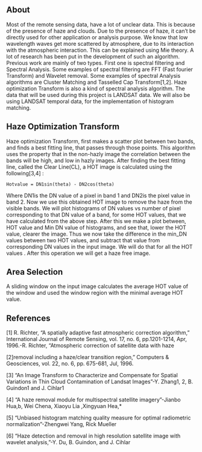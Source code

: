 ## About

Most of the remote sensing data, have a lot of unclear data. This is because of the presence of haze and clouds. Due to the presence of haze, it can’t be directly used for other application or analysis purpose. We know that low wavelength waves get more scattered by atmosphere, due to its interaction with the atmospheric interaction. This can be explained using Mie theory.
A lot of research has been put in the development of such an algorithm. Previous work are mainly of two types. First one is spectral filtering and Spectral Analysis. Some examples of spectral filtering are FFT (Fast fourier Transform) and Wavelet removal. Some examples of spectral Analysis algorithms are Cluster Matching and Tasselled Cap Transform[1,2]. Haze optimization Transform is also a kind of spectral analysis algorithm. 
The data that will be used during this project is LANDSAT data. We will also be using LANDSAT temporal data, for the implementation of histogram matching.

## Haze Optimization Transform

Haze optimization Transform, first makes a scatter plot between two bands, and finds a best fitting line, that passes through those points. This algorithm uses the property that in the non-hazly image the correlation between the bands will be high, and low in hazly images.
After finding the best fitting line, called the Clear Line(CL), a HOT image is calculated using the following[3,4] :

`Hotvalue = DN1sin(theta) - DN2cos(theta)`

Where DN1is the DN value of a pixel in band 1 and DN2is the pixel value in band 2.
Now we use this obtained HOT image to remove the haze from the visible bands. We will plot histograms of DN values vs number of pixel corresponding to that DN value of a band, for some HOT values, that we have calculated from the above step.
After this we make a plot between, HOT value and Min DN value of histograms, and see that, lower the HOT value, clearer the image. Thus we now take the difference in the min_DN values between two HOT values, and subtract that value from corresponding DN values in the input image. We will do that for all the HOT values . After this operation we will get a haze free image.


## Area Selection
A sliding window on the input image calculates the average HOT value of the window and used the window region with the minimal average HOT value. 

## References

[1] R. Richter, “A spatially adaptive fast atmospheric correction algorithm,” International Journal of Remote Sensing, vol. 17, no. 6, pp.1201-1214, Apr, 1996.-R. Richter, “Atmospheric correction of satellite data with haze

[2]removal including a haze/clear transition region,” Computers & Geosciences, vol. 22, no. 6, pp. 675-681, Jul, 1996.

[3] “An Image Transform to Characterize and Compensate for Spatial Variations in Thin Cloud Contamination of Landsat Images”-Y. Zhang1, 2, B. Guindon1 and J. Cihlar1

[4] “A haze removal module for multispectral satellite imagery”-Jianbo Hua,b, Wei Chena, Xiaoyu Lia ,Xingyuan Hea,*

[5] “Unbiased histogram matching quality measure for optimal radiometric normalization”-Zhengwei Yang, Rick Mueller

[6] “Haze detection and removal in high resolution satellite image with wavelet analysis,”-Y. Du, B. Guindon, and J. Cihlar
